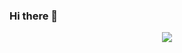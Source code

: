 ### Hi there 👋

<!-- Github Status -->
<div align="center">
    <img src="https://github-readme-stats.vercel.app/api?username=kastney&count_private=true&show_icons=true&theme=tokyonight&bg_color=00000000"/>
</div>

<!-- Redes Sociais -->



<!--
**kastney/kastney** is a ✨ _special_ ✨ repository because its `README.md` (this file) appears on your GitHub profile.

Here are some ideas to get you started:

- 🔭 I’m currently working on ...
- 🌱 I’m currently learning ...
- 👯 I’m looking to collaborate on ...
- 🤔 I’m looking for help with ...
- 💬 Ask me about ...
- 📫 How to reach me: ...
- 😄 Pronouns: ...
- ⚡ Fun fact: ...
-->
